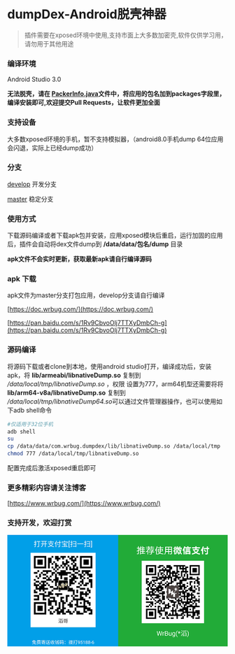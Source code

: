 # dumpDex-Android脱壳神器

> 插件需要在xposed环境中使用,支持市面上大多数加密壳,软件仅供学习用，请勿用于其他用途

### 编译环境

Android Studio 3.0

**无法脱壳，请在 [PackerInfo.java](app/src/main/java/com/wrbug/dumpdex/PackerInfo.java#L31)文件中，将应用的包名加到packages字段里，编译安装即可,欢迎提交Pull Requests，让软件更加全面**

### 支持设备

大多数xposed环境的手机，暂不支持模拟器，（android8.0手机dump 64位应用会闪退，实际上已经dump成功）

### 分支

[develop](https://github.com/WrBug/dumpDex/tree/develop) 开发分支

[master](https://github.com/WrBug/dumpDex/tree/master) 稳定分支

### 使用方式

下载源码编译或者下载apk包并安装，应用xposed模块后重启，运行加固的应用后，插件会自动将dex文件dump到 **/data/data/包名/dump** 目录

**apk文件不会实时更新，获取最新apk请自行编译源码**

### apk 下载

apk文件为master分支打包应用，develop分支请自行编译

[https://doc.wrbug.com/](https://doc.wrbug.com/)

[https://pan.baidu.com/s/1Rv9CbvoOlj7TTXyDmbCh-g](https://pan.baidu.com/s/1Rv9CbvoOlj7TTXyDmbCh-g)

### 源码编译

将源码下载或者clone到本地，使用android studio打开，编译成功后，安装apk，将 **lib/armeabi/libnativeDump.so** 复制到 */data/local/tmp/libnativeDump.so* ，权限 设置为777，arm64机型还需要将将 **lib/arm64-v8a/libnativeDump.so** 复制到 */data/local/tmp/libnativeDump64.so*可以通过文件管理器操作，也可以使用如下adb shell命令

```bash
#仅适用于32位手机
adb shell
su
cp /data/data/com.wrbug.dumpdex/lib/libnativeDump.so /data/local/tmp
chmod 777 /data/local/tmp/libnativeDump.so

```

配置完成后激活xposed重启即可

### 更多精彩内容请关注博客

[https://www.wrbug.com/](https://www.wrbug.com/)


### 支持开发，欢迎打赏

![](/pay.png)


